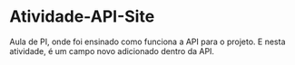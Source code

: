 # Atividade-API-Site
Aula de PI, onde foi ensinado como funciona a API para o projeto. E nesta atividade, é um campo novo adicionado dentro da API.
